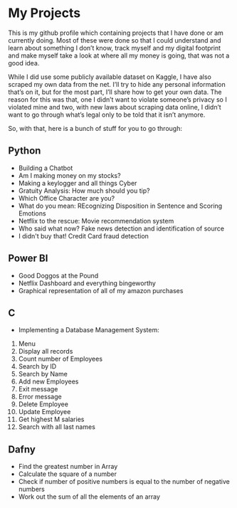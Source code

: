 # My Projects

This is my github profile which containing projects that I have done or am currently doing. Most of these were done so that I could understand and learn about something I don’t know, track myself and my digital footprint and make myself take a look at where all my money is going, that was not a good idea. 

While I did use some publicly available dataset on Kaggle, I have also scraped my own data from the net. I’ll try to hide any personal information that’s on it, but for the most part, I’ll share how to get your own data. The reason for this was that, one I didn’t want to violate someone’s privacy so I violated mine and two, with new laws about scraping data online, I didn’t want to go through what’s legal only to be told that it isn’t anymore. 

So, with that, here is a bunch of stuff for you to go through:

## Python
* Building a Chatbot
* Am I making money on my stocks?
* Making a keylogger and all things Cyber
* Gratuity Analysis: How much should you tip?
* Which Office Character are you?
* What do you mean: REcognizing Disposition in Sentence and Scoring Emotions
* Netflix to the rescue: Movie recommendation system
* Who said what now? Fake news detection and identification of source
* I didn't buy that! Credit Card fraud detection

## Power BI
* Good Doggos at the Pound
* Netflix Dashboard and everything bingeworthy
* Graphical representation of all of my amazon purchases 

## C
* Implementing a Database Management System:
1)  Menu
2)	Display all records
3)	Count number of Employees
4)	Search by ID
5)	Search by Name
6)	Add new Employees 
7)	Exit message
8)	Error message
9)	Delete Employee
10)	Update Employee
11)	Get highest M salaries
12)	Search with all last names

## Dafny 
* Find the greatest number in Array
* Calculate the square of a number
* Check if number of positive numbers is equal to the number of negative numbers  
* Work out the sum of all the elements of an array








